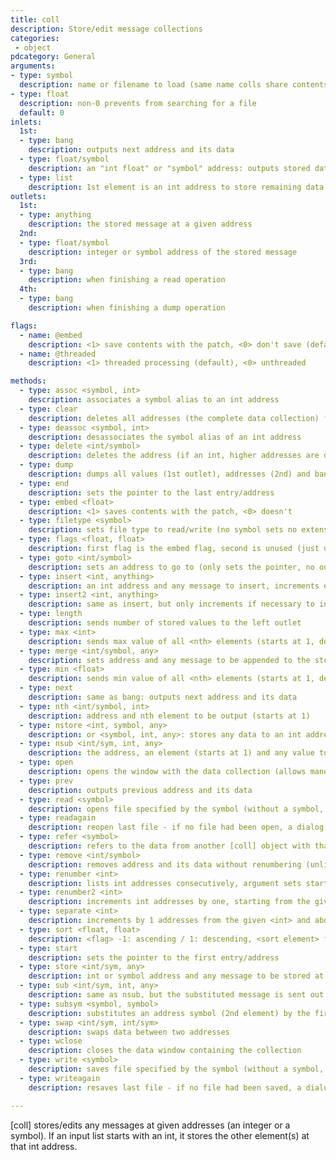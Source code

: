 ```yaml
---
title: coll
description: Store/edit message collections
categories:
 - object
pdcategory: General
arguments:
- type: symbol
  description: name or filename to load (same name colls share contents)
- type: float
  description: non-0 prevents from searching for a file
  default: 0
inlets:
  1st:
  - type: bang
    description: outputs next address and its data
  - type: float/symbol
    description: an "int float" or "symbol" address: outputs stored data
  - type: list
    description: 1st element is an int address to store remaining data to
outlets:
  1st:
  - type: anything
    description: the stored message at a given address
  2nd:
  - type: float/symbol
    description: integer or symbol address of the stored message
  3rd:
  - type: bang
    description: when finishing a read operation
  4th:
  - type: bang
    description: when finishing a dump operation

flags:
  - name: @embed
    description: <1> save contents with the patch, <0> don't save (default)
  - name: @threaded
    description: <1> threaded processing (default), <0> unthreaded

methods:
  - type: assoc <symbol, int>
    description: associates a symbol alias to an int address
  - type: clear
    description: deletes all addresses (the complete data collection) from [coll]
  - type: deassoc <symbol, int>
    description: desassociates the symbol alias of an int address
  - type: delete <int/symbol>
    description: deletes the address (if an int, higher addresses are decremented by 1)
  - type: dump
    description: dumps all values (1st outlet), addresses (2nd) and bangs (4th) when done
  - type: end
    description: sets the pointer to the last entry/address
  - type: embed <float>
    description: <1> saves contents with the patch, <0> doesn't
  - type: filetype <symbol>
    description: sets file type to read/write (no symbol sets no extension: default)
  - type: flags <float, float>
    description: first flag is the embed flag, second is unused (just use 'embed' isntead)
  - type: goto <int/symbol>
    description: sets an address to go to (only sets the pointer, no output)
  - type: insert <int, anything>
    description: an int address and any message to insert, increments equal/greater addresses
  - type: insert2 <int, anything>
    description: same as insert, but only increments if necessary to include the new address
  - type: length
    description: sends number of stored values to the left outlet
  - type: max <int>
    description: sends max value of all <nth> elements (starts at 1, default) on left outlet
  - type: merge <int/symbol, any>
    description: sets address and any message to be appended to the stored message
  - type: min <float>
    description: sends min value of all <nth> elements (starts at 1, default) on left outlet
  - type: next
    description: same as bang: outputs next address and its data
  - type: nth <int/symbol, int>
    description: address and nth element to be output (starts at 1)
  - type: nstore <int, symbol, any>
    description: or <symbol, int, any>: stores any data to an int address with a symbol alias
  - type: nsub <int/sym, int, any>
    description: the address, an element (starts at 1) and any value to substitute it to
  - type: open
    description: opens the window with the data collection (allows manual data editing)
  - type: prev
    description: outputs previous address and its data
  - type: read <symbol>
    description: opens file specified by the symbol (without a symbol, a dialog window opens)
  - type: readagain
    description: reopen last file - if no file had been open, a dialog box is shown
  - type: refer <symbol>
    description: refers to the data from another [coll] object with that symbol name
  - type: remove <int/symbol>
    description: removes address and its data without renumbering (unlike delete)
  - type: renumber <int>
    description: lists int addresses consecutively, argument sets starting value (default 0)
  - type: renumber2 <int>
    description: increments int addresses by one, starting from the given address (default 0)
  - type: separate <int>
    description: increments by 1 addresses from the given <int> and above (opening a slot)
  - type: sort <float, float>
    description: <flag> -1: ascending / 1: descending, <sort element> from 0 (-1 is address)
  - type: start
    description: sets the pointer to the first entry/address
  - type: store <int/sym, any>
    description: int or symbol address and any message to be stored at it
  - type: sub <int/sym, int, any>
    description: same as nsub, but the substituted message is sent out
  - type: subsym <symbol, symbol>
    description: substitutes an address symbol (2nd element) by the first given symbol
  - type: swap <int/sym, int/sym>
    description: swaps data between two addresses
  - type: wclose
    description: closes the data window containing the collection
  - type: write <symbol>
    description: saves file specified by the symbol (without a symbol, a dialog window opens)
  - type: writeagain
    description: resaves last file - if no file had been saved, a dialog box is shown

---
```


[coll] stores/edits any messages at given addresses (an integer or a symbol). If an input list starts with an int, it stores the other element(s) at that int address.

